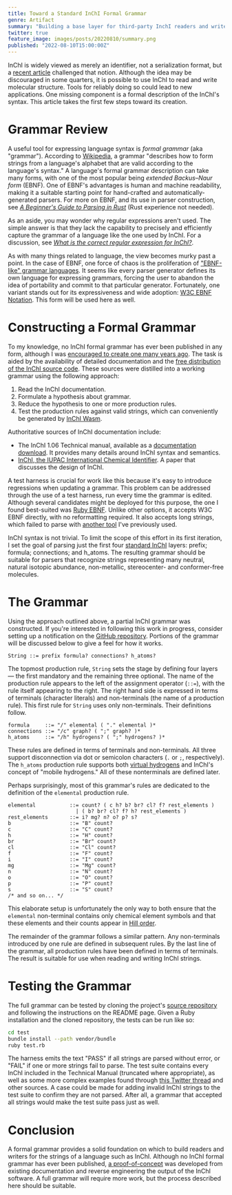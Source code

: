 ```yaml
---
title: Toward a Standard InChI Formal Grammar
genre: Artifact
summary: "Building a base layer for third-party InchI readers and writers."
twitter: true
feature_image: images/posts/20220810/summary.png
published: "2022-08-10T15:00:00Z"
---
```


InChI is widely viewed as merely an identifier, not a serialization format, but a [recent article](/articles/2022/07/27/element-to-atom-mapping-in-inchi/) challenged that notion. Although the idea may be discouraged in some quarters, it is possible to use InChI to read and write molecular structure. Tools for reliably doing so could lead to new applications. One missing component is a formal description of the InChI's syntax. This article takes the first few steps toward its creation.

# Grammar Review

A useful tool for expressing language syntax is *formal grammar* (aka "grammar"). According to [Wikipedia](https://en.wikipedia.org/wiki/Formal_grammar), a grammar "describes how to form strings from a language's alphabet that are valid according to the language's syntax." A language's formal grammar description can take many forms, with one of the most popular being *extended Backus–Naur form* (EBNF). One of EBNF's advantages is human and machine readability, making it a suitable starting point for hand-crafted and automatically-generated parsers. For more on EBNF, and its use in parser construction, see [*A Beginner's Guide to Parsing in Rust*](/articles/2021/12/16/a-beginners-guide-to-parsing-in-rust/) (Rust experience not needed).

As an aside, you may wonder why regular expressions aren't used. The simple answer is that they lack the capability to precisely and efficiently capture the grammar of a language like the one used by InChI. For a discussion, see [*What is the correct regular expression for InChI?*](https://chemistry.stackexchange.com/questions/82144/what-is-the-correct-regular-expression-for-inchi).

As with many things related to language, the view becomes murky past a point. In the case of EBNF, one force of chaos is the proliferation of ["EBNF-like" grammar languages](https://dwheeler.com/essays/dont-use-iso-14977-ebnf.html). It seems like every parser generator defines its own language for expressing grammars, forcing the user to abandon the idea of portability and commit to that particular generator. Fortunately, one variant stands out for its expressiveness and wide adoption: [W3C EBNF Notation](https://www.w3.org/TR/REC-xml/#sec-notation). This form will be used here as well.

# Constructing a Formal Grammar

To my knowledge, no InChI formal grammar has ever been published in any form, although I was [encouraged to create one many years ago](https://sourceforge.net/p/inchi/mailman/message/1619717/). The task is aided by the availability of detailed documentation and the [free distribution of the InChI source code](https://www.inchi-trust.org/download-latest-inchi-standard-software/). These sources were distilled into a working grammar using the following approach:

1. Read the InChI documentation.
2. Formulate a hypothesis about grammar.
3. Reduce the hypothesis to one or more production rules.
4. Test the production rules against valid strings, which can conveniently be generated by [InChI Wasm](https://metamolecular.com/inchi-wasm/).

Authoritative sources of InChI documentation include:

- The InChI 1.06 Technical manual, available as a [documentation download](https://www.inchi-trust.org/wp/download/106/INCHI-1-DOC.zip). It provides many details around InChI syntax and semantics.
- [InChI, the IUPAC International Chemical Identifier](https://doi.org/10.1186/s13321-015-0068-4). A paper that discusses the design of InChI.

A test harness is crucial for work like this because it's easy to introduce regressions when updating a grammar. This problem can be addressed through the use of a test harness, run every time the grammar is edited. Although several candidates might be deployed for this purpose, the one I found best-suited was [Ruby EBNF](https://github.com/dryruby/ebnf). Unlike other options, it accepts W3C EBNF directly, with no reformatting required. It also accepts long strings, which failed to parse with [another tool](https://mdkrajnak.github.io/ebnftest/) I've previously used.

InChI syntax is not trivial. To limit the scope of this effort in its first iteration, I set the goal of parsing just the first four [standard InChI](/articles/2021/05/19/standard-inchi/) layers: prefix; formula; connections; and h\_atoms. The resulting grammar should be suitable for parsers that recognize strings representing many neutral, natural isotopic abundance, non-metallic, stereocenter- and conformer-free molecules.

# The Grammar

Using the approach outlined above, a partial InChI grammar was constructed. If you're interested in following this work in progress, consider setting up a notification on the [GitHub repository](https://github.com/metamolecular/inchi-grammar). Portions of the grammar will be discussed below to give a feel for how it works.

```
String ::= prefix formula? connections? h_atoms?
```

The topmost production rule, `String` sets the stage by defining four layers &mdash; the first mandatory and the remaining three optional. The name of the production rule appears to the left of the assignment operator (`::=`), with the rule itself appearing to the right. The right hand side is expressed in terms of terminals (character literals) and non-terminals (the name of a production rule). This first rule for `String` uses only non-terminals. Their definitions follow.

```
formula     ::= "/" elemental ( "." elemental )*
connections ::= "/c" graph? ( ";" graph? )*
h_atoms     ::= "/h" hydrogens? ( ";" hydrogens? )*
```

These rules are defined in terms of terminals and non-terminals. All three support disconnection via dot or semicolon characters (`.` or `;`, respectively). The `h_atoms` production rule supports both [virtual hydrogens](/articles/2019/11/06/virtual-hydrogens/) and InChI's concept of "mobile hydrogens." All of these nonterminals are defined later.

Perhaps surprisingly, most of this grammar's rules are dedicated to the definition of the `elemental` production rule. 

```
elemental           ::= count? ( c h? b? br? cl? f? rest_elements )
                      | ( b? br? cl? f? h? rest_elements )
rest_elements       ::= i? mg? n? o? p? s?
b                   ::= "B" count?
c                   ::= "C" count?
h                   ::= "H" count?
br                  ::= "Br" count?
cl                  ::= "Cl" count?
f                   ::= "F" count?
i                   ::= "I" count?
mg                  ::= "Mg" count?
n                   ::= "N" count?
o                   ::= "O" count?
p                   ::= "P" count?
s                   ::= "S" count?
/* and so on... */
```

This elaborate setup is unfortunately the only way to both ensure that the `elemental` non-terminal contains only chemical element symbols and that these elements and their counts appear in [Hill order](https://en.wikipedia.org/wiki/Chemical_formula#Hill_system).

The remainder of the grammar follows a similar pattern. Any non-terminals introduced by one rule are defined in subsequent rules. By the last line of the grammar, all production rules have been defined in terms of terminals. The result is suitable for use when reading and writing InChI strings.

# Testing the Grammar

The full grammar can be tested by cloning the project's [source repository](https://github.com/metamolecular/inchi-grammar) and following the instructions on the README page. Given a Ruby installation and the cloned repository, the tests can be run like so:

```bash
cd test
bundle install --path vendor/bundle
ruby test.rb
```

The harness emits the text "PASS" if all strings are parsed without error, or "FAIL" if one or more strings fail to parse. The test suite contains every InChI included in the Technical Manual (truncated where appropriate), as well as some more complex examples found through [this Twitter thread](https://twitter.com/jwmay/status/1323552666593755137) and other sources. A case could be made for adding invalid InChI strings to the test suite to confirm they are not parsed. After all, a grammar that accepted all strings would make the test suite pass just as well.

# Conclusion

A formal grammar provides a solid foundation on which to build readers and writers for the strings of a language such as InChI. Although no InChI formal grammar has ever been published, [a proof-of-concept](https://github.com/metamolecular/inchi-grammar) was developed from existing documentation and reverse engineering the output of the InChI software. A full grammar will require more work, but the process described here should be suitable.
